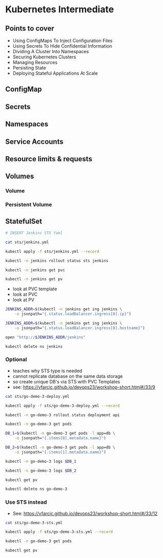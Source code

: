 # Kubernetes Intermediate

## Points to cover

* Using ConfigMaps To Inject Configuration Files
* Using Secrets To Hide Confidential Information
* Dividing A Cluster Into Namespaces
* Securing Kubernetes Clusters
* Managing Resources
* Persisting State
* Deploying Stateful Applications At Scale

## ConfigMap

## Secrets

## Namespaces

## Service Accounts

## Resource limits & requests

## Volumes

### Volume

### Persistent Volume

## StatefulSet

```YAML
# INSERT Jenkins STS Yaml
```

```bash
cat sts/jenkins.yml

kubectl apply -f sts/jenkins.yml --record

kubectl -n jenkins rollout status sts jenkins

kubectl -n jenkins get pvc

kubectl -n jenkins get pv
```

* look at PVC template
* look at PVC
* look at PV

```bash tab="GKE"
JENKINS_ADDR=$(kubectl -n jenkins get ing jenkins \
    -o jsonpath="{.status.loadBalancer.ingress[0].ip}")
```

```bash tab="EKS"
JENKINS_ADDR=$(kubectl -n jenkins get ing jenkins \
    -o jsonpath="{.status.loadBalancer.ingress[0].hostname}")
```

```bash
open "http://$JENKINS_ADDR/jenkins"
```

```bash
kubectl delete ns jenkins
```

### Optional

* teaches why STS type is needed
* cannot replicate database on the same data storage
* so create unique DB's via STS with PVC Templates
* see: https://vfarcic.github.io/devops23/workshop-short.html#/33/9

```bash
cat sts/go-demo-3-deploy.yml

kubectl apply -f sts/go-demo-3-deploy.yml --record

kubectl -n go-demo-3 rollout status deployment api

kubectl -n go-demo-3 get pods

DB_1=$(kubectl -n go-demo-3 get pods -l app=db \
    -o jsonpath="{.items[0].metadata.name}")

DB_2=$(kubectl -n go-demo-3 get pods -l app=db \
    -o jsonpath="{.items[1].metadata.name}")
```

```bash
kubectl -n go-demo-3 logs $DB_1

kubectl -n go-demo-3 logs $DB_2

kubectl get pv

kubectl delete ns go-demo-3
```

### Use STS instead

* See: https://vfarcic.github.io/devops23/workshop-short.html#/33/12

```bash
cat sts/go-demo-3-sts.yml

kubectl apply -f sts/go-demo-3-sts.yml --record

kubectl -n go-demo-3 get pods

kubectl get pv
```